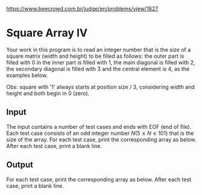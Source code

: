 https://www.beecrowd.com.br/judge/en/problems/view/1827

# Square Array IV

Your work in this program is to read an integer number that is the size of a
square matrix (width and height) to be filled as follows: the outer part is
filled with 0 in the inner part is filled with 1, the main diagonal is filled
with 2, the secondary diagonal is filled with 3 and the central element is 4,
as the examples below.

Obs: square with '1' always starts at position size / 3, considering width and
height and both begin in 0 (zero).

## Input

The input contains a number of test cases and ends with EOF (end of file).
Each test case consists of an odd integer number $N (5 \leq N \leq 101)$ that is
the size of the array. For each test case, print the corresponding array as
below. After each test case, print a blank line.

## Output

For each test case, print the corresponding array as below. After each test
case, print a blank line.
